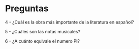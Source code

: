 # Preguntas
4 - ¿Cuál es la obra más importante de la literatura en español?

5 - ¿Cuáles son las notas musicales?

6 - ¿A cuánto equivale el numero Pi?
